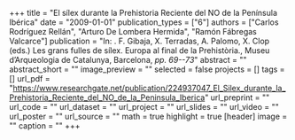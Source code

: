 +++
title = "El sílex durante la Prehistoria Reciente del NO de la Península Ibérica"
date = "2009-01-01"
publication_types = ["6"]
authors = ["Carlos Rodríguez Rellán", "Arturo De Lombera Hermida", "Ramón Fábregas Valcarce"]
publication = "In: . F. Gibaja, X. Terradas, A. Palomo, X. Clop (eds.) Les grans fulles de sílex. Europa al final de la Prehistòria., Museu d’Arqueologia de Catalunya, Barcelona, _pp. 69--73_"
abstract = ""
abstract_short = ""
image_preview = ""
selected = false
projects = []
tags = []
url_pdf = "https://www.researchgate.net/publication/224937047_El_Silex_durante_la_Prehistoria_Reciente_del_NO_de_la_Peninsula_Iberica"
url_preprint = ""
url_code = ""
url_dataset = ""
url_project = ""
url_slides = ""
url_video = ""
url_poster = ""
url_source = ""
math = true
highlight = true
[header]
image = ""
caption = ""
+++
